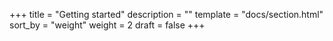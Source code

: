 +++
title = "Getting started"
description = ""
template = "docs/section.html"
sort_by = "weight"
weight = 2
draft = false
+++
